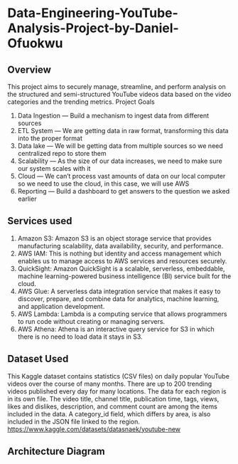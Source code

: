 # Data-Engineering-YouTube-Analysis-Project-by-Daniel-Ofuokwu
## Overview

This project aims to securely manage, streamline, and perform analysis on the structured and semi-structured YouTube videos data based on the video categories and the trending metrics.
Project Goals
1.	Data Ingestion — Build a mechanism to ingest data from different sources
2.	ETL System — We are getting data in raw format, transforming this data into the proper format
3.	Data lake — We will be getting data from multiple sources so we need centralized repo to store them
4.	Scalability — As the size of our data increases, we need to make sure our system scales with it
5.	Cloud — We can’t process vast amounts of data on our local computer so we need to use the cloud, in this case, we will use AWS
6.	Reporting — Build a dashboard to get answers to the question we asked earlier
## Services used
1.	Amazon S3: Amazon S3 is an object storage service that provides manufacturing scalability, data availability, security, and performance.
2.	AWS IAM: This is nothing but identity and access management which enables us to manage access to AWS services and resources securely.
3.	QuickSight: Amazon QuickSight is a scalable, serverless, embeddable, machine learning-powered business intelligence (BI) service built for the cloud.
4.	AWS Glue: A serverless data integration service that makes it easy to discover, prepare, and combine data for analytics, machine learning, and application development.
5.	AWS Lambda: Lambda is a computing service that allows programmers to run code without creating or managing servers.
6.	AWS Athena: Athena is an interactive query service for S3 in which there is no need to load data it stays in S3.
## Dataset Used
This Kaggle dataset contains statistics (CSV files) on daily popular YouTube videos over the course of many months. There are up to 200 trending videos published every day for many locations. The data for each region is in its own file. The video title, channel title, publication time, tags, views, likes and dislikes, description, and comment count are among the items included in the data. A category_id field, which differs by area, is also included in the JSON file linked to the region.
https://www.kaggle.com/datasets/datasnaek/youtube-new

## Architecture Diagram
 
